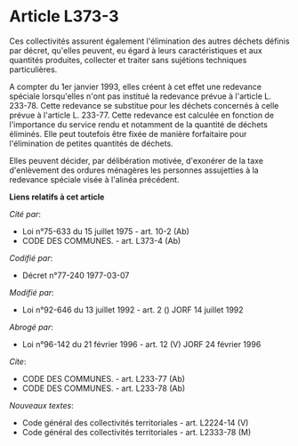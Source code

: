 # Article L373-3

Ces collectivités assurent également l'élimination des autres déchets définis par décret, qu'elles peuvent, eu égard à leurs
caractéristiques et aux quantités produites, collecter et traiter sans sujétions techniques particulières.

A compter du 1er janvier 1993, elles créent à cet effet une redevance spéciale lorsqu'elles n'ont pas institué la redevance
prévue à l'article L. 233-78. Cette redevance se substitue pour les déchets concernés à celle prévue à l'article L. 233-77.
Cette redevance est calculée en fonction de l'importance du service rendu et notamment de la quantité de déchets éliminés.
Elle peut toutefois être fixée de manière forfaitaire pour l'élimination de petites quantités de déchets.

Elles peuvent décider, par délibération motivée, d'exonérer de la taxe d'enlèvement des ordures ménagères les personnes
assujetties à la redevance spéciale visée à l'alinéa précédent.

**Liens relatifs à cet article**

_Cité par_:

  - Loi n°75-633 du 15 juillet 1975 - art. 10-2 (Ab)
  - CODE DES COMMUNES. - art. L373-4 (Ab)

_Codifié par_:

  - Décret n°77-240 1977-03-07

_Modifié par_:

  - Loi n°92-646 du 13 juillet 1992 - art. 2 () JORF 14 juillet 1992

_Abrogé par_:

  - Loi n°96-142 du 21 février 1996 - art. 12 (V) JORF 24 février 1996

_Cite_:

  - CODE DES COMMUNES. - art. L233-77 (Ab)
  - CODE DES COMMUNES. - art. L233-78 (Ab)

_Nouveaux textes_:

  - Code général des collectivités territoriales - art. L2224-14 (V)
  - Code général des collectivités territoriales - art. L2333-78 (M)
